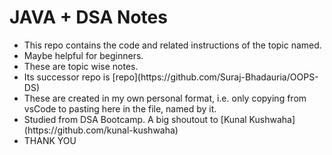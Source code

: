 <h1> JAVA + DSA Notes </h1>
<ul>
  <li>This repo contains the code and related instructions of the topic named. </li>
  <li> Maybe helpful for beginners. </li>
  <li> These are topic wise notes.</li>
  <li> Its successor repo is [repo](https://github.com/Suraj-Bhadauria/OOPS-DS)</li>
  <li>These are created in my own personal format, i.e. only copying from vsCode to pasting here in the file, named by it.</li>
  <li>Studied from DSA Bootcamp. A big shoutout to [Kunal Kushwaha](https://github.com/kunal-kushwaha)</li>
  <li>THANK YOU </li>
</ul>
<br>

